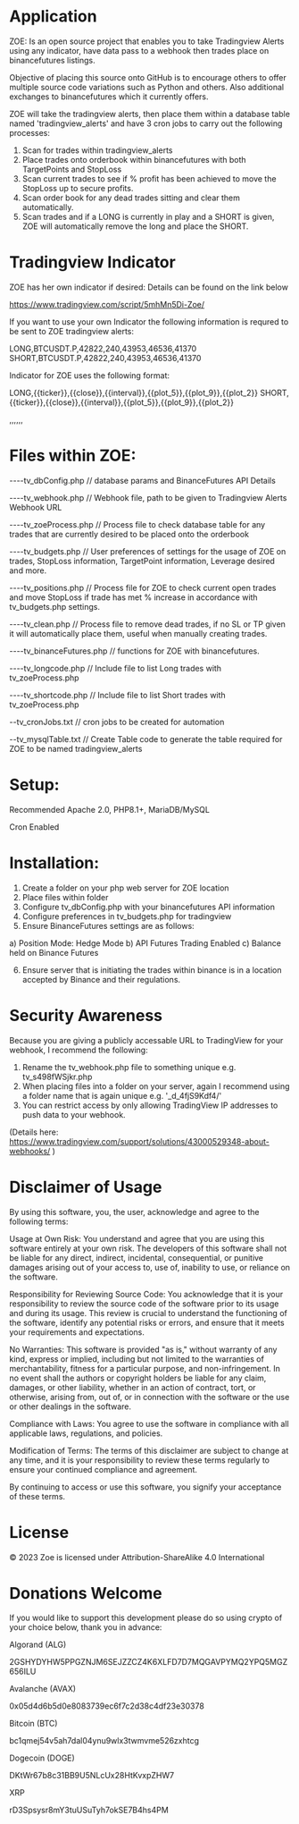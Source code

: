 Application
================================================================

ZOE: Is an open source project that enables you to take Tradingview Alerts using any indicator, have data pass to a webhook then trades place on binancefutures listings.

Objective of placing this source onto GitHub is to encourage others to offer multiple source code variations such as Python and others. Also additional exchanges to binancefutures which it currently offers.

ZOE will take the tradingview alerts, then place them within a database table named 'tradingview_alerts' and have 3 cron jobs to carry out the following processes:

1. Scan for trades within tradingview_alerts
2. Place trades onto orderbook within binancefutures with both TargetPoints and StopLoss
3. Scan current trades to see if % profit has been achieved to move the StopLoss up to secure profits.
4. Scan order book for any dead trades sitting and clear them automatically.
5. Scan trades and if a LONG is currently in play and a SHORT is given, ZOE will automatically remove the long and place the SHORT.

Tradingview Indicator
================================================================

ZOE has her own indicator if desired: Details can be found on the link below

https://www.tradingview.com/script/5mhMn5Di-Zoe/ 

If you want to use your own Indicator the following information is requred to be sent to ZOE tradingview alerts:

LONG,BTCUSDT.P,42822,240,43953,46536,41370
SHORT,BTCUSDT.P,42822,240,43953,46536,41370

Indicator for ZOE uses the following format:

LONG,{{ticker}},{{close}},{{interval}},{{plot_5}},{{plot_9}},{{plot_2}}
SHORT,{{ticker}},{{close}},{{interval}},{{plot_5}},{{plot_9}},{{plot_2}}

<trade>,<symbol>,<price>,<timeline>,<targetPrice>,<High Fib>,<Low Fib>


Files within ZOE:
================================================================

----tv_dbConfig.php  // database params and BinanceFutures API Details

----tv_webhook.php   // Webhook file, path to be given to Tradingview Alerts Webhook URL

----tv_zoeProcess.php // Process file to check database table for any trades that are currently desired to be placed onto the orderbook

----tv_budgets.php // User preferences of settings for the usage of ZOE on trades, StopLoss information, TargetPoint information, Leverage desired and more.

----tv_positions.php // Process file for ZOE to check current open trades and move StopLoss if trade has met % increase in accordance with tv_budgets.php settings.

----tv_clean.php // Process file to remove dead trades, if no SL or TP given it will automatically place them, useful when manually creating trades.

----tv_binanceFutures.php // functions for ZOE with binancefutures.

----tv_longcode.php // Include file to list Long trades with tv_zoeProcess.php

----tv_shortcode.php // Include file to list Short trades with tv_zoeProcess.php

--tv_cronJobs.txt // cron jobs to be created for automation

--tv_mysqlTable.txt // Create Table code to generate the table required for ZOE to be named tradingview_alerts

Setup:
================================================================

Recommended Apache 2.0, PHP8.1+, MariaDB/MySQL

Cron Enabled


Installation:
================================================================

1. Create a folder on your php web server for ZOE location
2. Place files within folder 
3. Configure tv_dbConfig.php with your binancefutures API information
4. Configure preferences in tv_budgets.php for tradingview
5. Ensure BinanceFutures settings are as follows:

a) Position Mode: Hedge Mode
b) API Futures Trading Enabled
c) Balance held on Binance Futures

6. Ensure server that is initiating the trades within binance is in a location accepted by Binance and their regulations.

Security Awareness
================================================================

Because you are giving a publicly accessable URL to TradingView for your webhook, I recommend the following:

1. Rename the tv_webhook.php file to something unique e.g. tv_s498fWSjkr.php
2. When placing files into a folder on your server, again I recommend using a folder name that is again unique e.g. '_d_4fjS9Kdf4/'
3. You can restrict access by only allowing TradingView IP addresses to push data to your webhook.
   
(Details here: https://www.tradingview.com/support/solutions/43000529348-about-webhooks/ )

Disclaimer of Usage
================================================================

By using this software, you, the user, acknowledge and agree to the following terms:

Usage at Own Risk: You understand and agree that you are using this software entirely at your own risk. The developers of this software shall not be liable for any direct, indirect, incidental, consequential, or punitive damages arising out of your access to, use of, inability to use, or reliance on the software.


Responsibility for Reviewing Source Code: You acknowledge that it is your responsibility to review the source code of the software prior to its usage and during its usage. This review is crucial to understand the functioning of the software, identify any potential risks or errors, and ensure that it meets your requirements and expectations.


No Warranties: This software is provided "as is," without warranty of any kind, express or implied, including but not limited to the warranties of merchantability, fitness for a particular purpose, and non-infringement. In no event shall the authors or copyright holders be liable for any claim, damages, or other liability, whether in an action of contract, tort, or otherwise, arising from, out of, or in connection with the software or the use or other dealings in the software.


Compliance with Laws: You agree to use the software in compliance with all applicable laws, regulations, and policies.


Modification of Terms: The terms of this disclaimer are subject to change at any time, and it is your responsibility to review these terms regularly to ensure your continued compliance and agreement.


By continuing to access or use this software, you signify your acceptance of these terms.


License
================================================================
© 2023 Zoe is licensed under Attribution-ShareAlike 4.0 International 



Donations Welcome
================================================================

If you would like to support this development please do so using crypto of your choice below, thank you in advance:

Algorand (ALG)

2GSHYDYHW5PPGZNJM6SEJZZCZ4K6XLFD7D7MQGAVPYMQ2YPQ5MGZ656ILU

Avalanche (AVAX)

0x05d4d6b5d0e8083739ec6f7c2d38c4df23e30378

Bitcoin (BTC)

bc1qmej54v5ah7dal04ynu9wlx3twmvme526zxhtcg 

Dogecoin (DOGE)

DKtWr67b8c31BB9U5NLcUx28HtKvxpZHW7

XRP

rD3Spsysr8mY3tuUSuTyh7okSE7B4hs4PM




